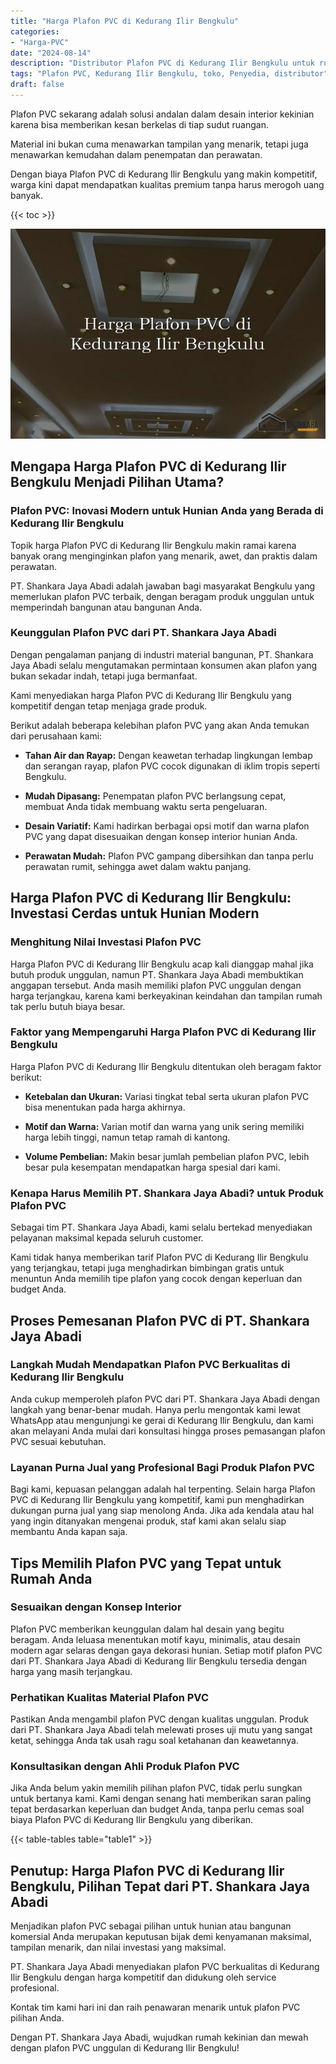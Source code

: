 ```yaml
---
title: "Harga Plafon PVC di Kedurang Ilir Bengkulu"
categories: 
- "Harga-PVC"
date: "2024-08-14"
description: "Distributor Plafon PVC di Kedurang Ilir Bengkulu untuk rumah, perkantoran, serta toko. Produk terbaik, beragam motif, pilihan warna elegan, dengan layanan pemasangan ditangani oleh teknisi ahli dan garansi resmi!|Layanan penyediaan Plafon PVC di Kedurang Ilir Bengkulu untuk kebutuhan hunian, kantor, maupun ritel, beserta material unggulan dan penempatan oleh tim ahli dan garansi resmi.|Solusi Plafon PVC di Kedurang Ilir Bengkulu yang terpercaya bagi rumah, kantor, serta gerai, dengan panel berkualitas dan instalasi dikerjakan oleh teknisi profesional serta garansi resmi.|Penyediaan Plafon PVC di Kedurang Ilir Bengkulu untuk tempat tinggal, kantor, dan toko, beserta produk terbaik dan instalasi oleh tim profesional, disertai beserta kepastian resmi.}"
tags: "Plafon PVC, Kedurang Ilir Bengkulu, toko, Penyedia, distributor"
draft: false
---
```


Plafon PVC sekarang adalah solusi andalan dalam desain interior kekinian karena bisa memberikan kesan berkelas di tiap sudut ruangan.

Material ini bukan cuma menawarkan tampilan yang menarik, tetapi juga menawarkan kemudahan dalam penempatan dan perawatan.

Dengan biaya Plafon PVC di Kedurang Ilir Bengkulu yang makin kompetitif, warga kini dapat mendapatkan kualitas premium tanpa harus merogoh uang banyak.

{{< toc >}}

![Harga Plafon PVC di Kedurang Ilir Bengkulu](/images/Harga-PVC/Harga-Plafon-PVC-di-Kedurang-Ilir-Bengkulu.png)


## Mengapa Harga Plafon PVC di Kedurang Ilir Bengkulu Menjadi Pilihan Utama?

### Plafon PVC: Inovasi Modern untuk Hunian Anda yang Berada di Kedurang Ilir Bengkulu

Topik harga Plafon PVC di Kedurang Ilir Bengkulu makin ramai karena banyak orang menginginkan plafon yang menarik, awet, dan praktis dalam perawatan.

PT. Shankara Jaya Abadi adalah jawaban bagi masyarakat Bengkulu yang memerlukan plafon PVC terbaik, dengan beragam produk unggulan untuk memperindah bangunan atau bangunan Anda.

### Keunggulan Plafon PVC dari PT. Shankara Jaya Abadi

Dengan pengalaman panjang di industri material bangunan, PT. Shankara Jaya Abadi selalu mengutamakan permintaan konsumen akan plafon yang bukan sekadar indah, tetapi juga bermanfaat.

Kami menyediakan harga Plafon PVC di Kedurang Ilir Bengkulu yang kompetitif dengan tetap menjaga grade produk.

Berikut adalah beberapa kelebihan plafon PVC yang akan Anda temukan dari perusahaan kami:

- **Tahan Air dan Rayap:** Dengan keawetan terhadap lingkungan lembap dan serangan rayap, plafon PVC cocok digunakan di iklim tropis seperti Bengkulu.

- **Mudah Dipasang:** Penempatan plafon PVC berlangsung cepat, membuat Anda tidak membuang waktu serta pengeluaran.

- **Desain Variatif:** Kami hadirkan berbagai opsi motif dan warna plafon PVC yang dapat disesuaikan dengan konsep interior hunian Anda.

- **Perawatan Mudah:** Plafon PVC gampang dibersihkan dan tanpa perlu perawatan rumit, sehingga awet dalam waktu panjang.

## Harga Plafon PVC di Kedurang Ilir Bengkulu: Investasi Cerdas untuk Hunian Modern

### Menghitung Nilai Investasi Plafon PVC

Harga Plafon PVC di Kedurang Ilir Bengkulu acap kali dianggap mahal jika butuh produk unggulan, namun PT. Shankara Jaya Abadi membuktikan anggapan tersebut. Anda masih memiliki plafon PVC unggulan dengan harga terjangkau, karena kami berkeyakinan keindahan dan tampilan rumah tak perlu butuh biaya besar.

### Faktor yang Mempengaruhi Harga Plafon PVC di Kedurang Ilir Bengkulu

Harga Plafon PVC di Kedurang Ilir Bengkulu ditentukan oleh beragam faktor berikut:

- **Ketebalan dan Ukuran:** Variasi tingkat tebal serta ukuran plafon PVC bisa menentukan pada harga akhirnya.

- **Motif dan Warna:** Varian motif dan warna yang unik sering memiliki harga lebih tinggi, namun tetap ramah di kantong.

- **Volume Pembelian:** Makin besar jumlah pembelian plafon PVC, lebih besar pula kesempatan mendapatkan harga spesial dari kami.

### Kenapa Harus Memilih PT. Shankara Jaya Abadi? untuk Produk Plafon PVC

Sebagai tim PT. Shankara Jaya Abadi, kami selalu bertekad menyediakan pelayanan maksimal kepada seluruh customer.

Kami tidak hanya memberikan tarif Plafon PVC di Kedurang Ilir Bengkulu yang terjangkau, tetapi juga menghadirkan bimbingan gratis untuk menuntun Anda memilih tipe plafon yang cocok dengan keperluan dan budget Anda.

## Proses Pemesanan Plafon PVC di PT. Shankara Jaya Abadi

### Langkah Mudah Mendapatkan Plafon PVC Berkualitas di Kedurang Ilir Bengkulu

Anda cukup memperoleh plafon PVC dari PT. Shankara Jaya Abadi dengan langkah yang benar-benar mudah. Hanya perlu mengontak kami lewat WhatsApp atau mengunjungi ke gerai di Kedurang Ilir Bengkulu, dan kami akan melayani Anda mulai dari konsultasi hingga proses pemasangan plafon PVC sesuai kebutuhan.

### Layanan Purna Jual yang Profesional Bagi Produk Plafon PVC

Bagi kami, kepuasan pelanggan adalah hal terpenting. Selain harga Plafon PVC di Kedurang Ilir Bengkulu yang kompetitif, kami pun menghadirkan dukungan purna jual yang siap menolong Anda. Jika ada kendala atau hal yang ingin ditanyakan mengenai produk, staf kami akan selalu siap membantu Anda kapan saja.

## Tips Memilih Plafon PVC yang Tepat untuk Rumah Anda

### Sesuaikan dengan Konsep Interior

Plafon PVC memberikan keunggulan dalam hal desain yang begitu beragam. Anda leluasa menentukan motif kayu, minimalis, atau desain modern agar selaras dengan gaya dekorasi hunian. Setiap motif plafon PVC dari PT. Shankara Jaya Abadi di Kedurang Ilir Bengkulu tersedia dengan harga yang masih terjangkau.

### Perhatikan Kualitas Material Plafon PVC

Pastikan Anda mengambil plafon PVC dengan kualitas unggulan. Produk dari PT. Shankara Jaya Abadi telah melewati proses uji mutu yang sangat ketat, sehingga Anda tak usah ragu soal ketahanan dan keawetannya.

### Konsultasikan dengan Ahli Produk Plafon PVC

Jika Anda belum yakin memilih pilihan plafon PVC, tidak perlu sungkan untuk bertanya kami. Kami dengan senang hati memberikan saran paling tepat berdasarkan keperluan dan budget Anda, tanpa perlu cemas soal biaya Plafon PVC di Kedurang Ilir Bengkulu yang diberikan.

{{< table-tables table="table1" >}}

## Penutup: Harga Plafon PVC di Kedurang Ilir Bengkulu, Pilihan Tepat dari PT. Shankara Jaya Abadi

Menjadikan plafon PVC sebagai pilihan untuk hunian atau bangunan komersial Anda merupakan keputusan bijak demi kenyamanan maksimal, tampilan menarik, dan nilai investasi yang maksimal.

PT. Shankara Jaya Abadi menyediakan plafon PVC berkualitas di Kedurang Ilir Bengkulu dengan harga kompetitif dan didukung oleh service profesional.

Kontak tim kami hari ini dan raih penawaran menarik untuk plafon PVC pilihan Anda.

Dengan PT. Shankara Jaya Abadi, wujudkan rumah kekinian dan mewah dengan plafon PVC unggulan di Kedurang Ilir Bengkulu!